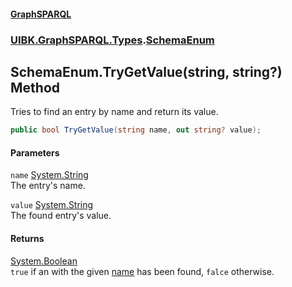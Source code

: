 #### [GraphSPARQL](./index.md 'index')
### [UIBK.GraphSPARQL.Types](./UIBK-GraphSPARQL-Types.md 'UIBK.GraphSPARQL.Types').[SchemaEnum](./UIBK-GraphSPARQL-Types-SchemaEnum.md 'UIBK.GraphSPARQL.Types.SchemaEnum')
## SchemaEnum.TryGetValue(string, string?) Method
Tries to find an entry by name and return its value.  
```csharp
public bool TryGetValue(string name, out string? value);
```
#### Parameters
<a name='UIBK-GraphSPARQL-Types-SchemaEnum-TryGetValue(string_string-)-name'></a>
`name` [System.String](https://docs.microsoft.com/en-us/dotnet/api/System.String 'System.String')  
The entry's name.  
  
<a name='UIBK-GraphSPARQL-Types-SchemaEnum-TryGetValue(string_string-)-value'></a>
`value` [System.String](https://docs.microsoft.com/en-us/dotnet/api/System.String 'System.String')  
The found entry's value.  
  
#### Returns
[System.Boolean](https://docs.microsoft.com/en-us/dotnet/api/System.Boolean 'System.Boolean')  
`true` if an with the given [name](#UIBK-GraphSPARQL-Types-SchemaEnum-TryGetValue(string_string-)-name 'UIBK.GraphSPARQL.Types.SchemaEnum.TryGetValue(string, string?).name') has been found, `falce` otherwise.  
